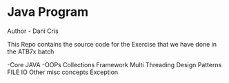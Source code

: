 # Java Program
Author - Dani Cris

This Repo contains the source code for the Exercise that we have done in the ATB7x batch

-Core JAVA
-OOPs
Collections Framework
Multi Threading
Design Patterns
FILE IO
Other misc concepts
Exception